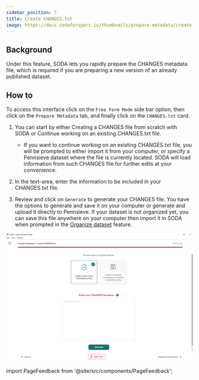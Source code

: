 ```yaml
---
sidebar_position: 7
title: Create CHANGES.txt
image: https://docs.sodaforsparc.io/thumbnails/prepare-metadata/create-changes-txt.png
---
```


## Background

Under this feature, SODA lets you rapidly prepare the CHANGES metadata file, which is required if you are preparing a new version of an already published dataset.

## How to

To access this interface click on the `Free Form Mode` side bar option, then click on the `Prepare Metadata` tab, and finally click on the `CHANGES.txt` card.

1. You can start by either Creating a CHANGES file from scratch with SODA or Continue working on an existing CHANGES.txt file.

   - If you want to continue working on an existing CHANGES.txt file, you will be prompted to either import it from your computer, or specify a Pennsieve dataset where the file is currently located. SODA will load information from such CHANGES file for further edits at your convenience.

2. In the text-area, enter the information to be included in your CHANGES.txt file.

3. Review and click on `Generate` to generate your CHANGES file. You have the options to generate and save it on your computer or generate and upload it directly to Pennsieve. If your dataset is not organized yet, you can save this file anywhere on your computer then import it in SODA when prompted in the [Organize dataset](../prepare-dataset/organize-dataset) feature.

![](https://github.com/fairdataihub/SODA-for-SPARC/raw/main/docs/documentation/Prepare-metadata/Readme-Changes/changes.PNG?raw=true)

import PageFeedback from '@site/src/components/PageFeedback';

<PageFeedback />
